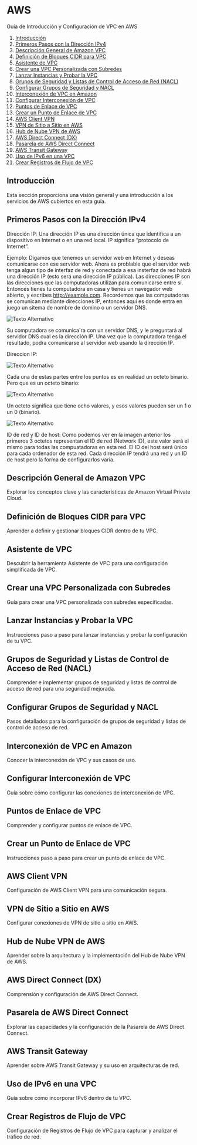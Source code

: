 # AWS

 Guía de Introducción y Configuración de VPC en AWS

1. [Introducción](#introducción)
2. [Primeros Pasos con la Dirección IPv4](#primeros-pasos-con-la-dirección-ipv4)
3. [Descripción General de Amazon VPC](#descripción-general-de-amazon-vpc)
4. [Definición de Bloques CIDR para VPC](#definición-de-bloques-cidr-para-vpc)
5. [Asistente de VPC](#asistente-de-vpc)
6. [Crear una VPC Personalizada con Subredes](#crear-una-vpc-personalizada-con-subredes)
7. [Lanzar Instancias y Probar la VPC](#lanzar-instancias-y-probar-la-vpc)
8. [Grupos de Seguridad y Listas de Control de Acceso de Red (NACL)](#grupos-de-seguridad-y-listas-de-control-de-acceso-de-red-nacl)
9. [Configurar Grupos de Seguridad y NACL](#configurar-grupos-de-seguridad-y-nacl)
10. [Interconexión de VPC en Amazon](#interconexión-de-vpc-en-amazon)
11. [Configurar Interconexión de VPC](#configurar-interconexión-de-vpc)
12. [Puntos de Enlace de VPC](#puntos-de-enlace-de-vpc)
13. [Crear un Punto de Enlace de VPC](#crear-un-punto-de-enlace-de-vpc)
14. [AWS Client VPN](#aws-client-vpn)
15. [VPN de Sitio a Sitio en AWS](#vpn-de-sitio-a-sitio-en-aws)
16. [Hub de Nube VPN de AWS](#hub-de-nube-vpn-de-aws)
17. [AWS Direct Connect (DX)](#aws-direct-connect-dx)
18. [Pasarela de AWS Direct Connect](#pasarela-de-aws-direct-connect)
19. [AWS Transit Gateway](#aws-transit-gateway)
20. [Uso de IPv6 en una VPC](#uso-de-ipv6-en-una-vpc)
21. [Crear Registros de Flujo de VPC](#crear-registros-de-flujo-de-vpc)

## Introducción
Esta sección proporciona una visión general y una introducción a los servicios de AWS cubiertos en esta guía.

## Primeros Pasos con la Dirección IPv4

Dirección IP: Una dirección IP es una dirección única que identifica a un dispositivo en Internet o en una red local. IP significa “protocolo de Internet”.

Ejemplo: Digamos que tenemos un servidor web en Internet y deseas comunicarse con ese servidor web. Ahora es problable que el servidor web tenga algun tipo de interfaz de red y conectada a esa insterfaz de red habrá una dirección IP (esto será una dirección IP pública). Las direcciones IP son las direcciones que las computadoras utilizan para comunicarse entre sí. Entonces tienes tu computadora en casa y tienes un navegador web abierto, y escribes http://example.com. Recordemos que las computadoras se comunican mediante direcciones IP, entonces aquí es donde entra en juego un sitema de nombre de domino o un servidor DNS.

![Texto Alternativo](https://upanama.educativa.org/archivos/repositorio/6000/6126/html/Domain_i.jpg)

Su computadora se comunica´ra con un servidor DNS, y le preguntará al servidor DNS cual es la dirección IP. Una vez que la computadora tenga el resultado, podra comunicarse al servidor web usando la dirección IP.

Direccion IP:

![Texto Alternativo](https://www.freecodecamp.org/espanol/news/content/images/size/w1000/2022/02/ipv4-address.png)

Cada una de estas partes entre los puntos es en realidad un octeto binario. Pero que es un octeto binario: 

![Texto Alternativo](https://2.bp.blogspot.com/_3Srheb0ASzs/SU33bcUBaVI/AAAAAAAAABM/DY9Wh8bUTUE/w1200-h630-p-k-no-nu/Tabla01.png)

Un octeto significa que tiene ocho valores, y esos valores pueden ser un 1 o un 0 (binario). 

![Texto Alternativo](https://ccnadesdecero.es/wp-content/uploads/2018/03/ID-de-red-ID-de-hosts.png)

ID de red y ID de host: Como podemos ver en la imagen anterior los primeros 3 octetos representan el ID de red (Network ID), este valor será el mismo para todas las compuatadoras en esta red. El ID del host será único para cada ordenador de esta red. Cada dirección IP tendrá una red y un ID de host pero la forma de configurarlos varía. 



## Descripción General de Amazon VPC
Explorar los conceptos clave y las características de Amazon Virtual Private Cloud.

## Definición de Bloques CIDR para VPC
Aprender a definir y gestionar bloques CIDR dentro de tu VPC.

## Asistente de VPC
Descubrir la herramienta Asistente de VPC para una configuración simplificada de VPC.

## Crear una VPC Personalizada con Subredes
Guía para crear una VPC personalizada con subredes especificadas.

## Lanzar Instancias y Probar la VPC
Instrucciones paso a paso para lanzar instancias y probar la configuración de tu VPC.

## Grupos de Seguridad y Listas de Control de Acceso de Red (NACL)
Comprender e implementar grupos de seguridad y listas de control de acceso de red para una seguridad mejorada.

## Configurar Grupos de Seguridad y NACL
Pasos detallados para la configuración de grupos de seguridad y listas de control de acceso de red.

## Interconexión de VPC en Amazon
Conocer la interconexión de VPC y sus casos de uso.

## Configurar Interconexión de VPC
Guía sobre cómo configurar las conexiones de interconexión de VPC.

## Puntos de Enlace de VPC
Comprender y configurar puntos de enlace de VPC.

## Crear un Punto de Enlace de VPC
Instrucciones paso a paso para crear un punto de enlace de VPC.

## AWS Client VPN
Configuración de AWS Client VPN para una comunicación segura.

## VPN de Sitio a Sitio en AWS
Configurar conexiones de VPN de sitio a sitio en AWS.

## Hub de Nube VPN de AWS
Aprender sobre la arquitectura y la implementación del Hub de Nube VPN de AWS.

## AWS Direct Connect (DX)
Comprensión y configuración de AWS Direct Connect.

## Pasarela de AWS Direct Connect
Explorar las capacidades y la configuración de la Pasarela de AWS Direct Connect.

## AWS Transit Gateway
Aprender sobre AWS Transit Gateway y su uso en arquitecturas de red.

## Uso de IPv6 en una VPC
Guía sobre cómo incorporar IPv6 dentro de tu VPC.

## Crear Registros de Flujo de VPC
Configuración de Registros de Flujo de VPC para capturar y analizar el tráfico de red.
